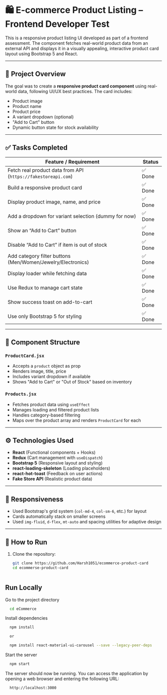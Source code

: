 # 🛍️ E-commerce Product Listing – Frontend Developer Test

This is a responsive product listing UI developed as part of a frontend assessment. The component fetches real-world product data from an external API and displays it in a visually appealing, interactive product card layout using Bootstrap 5 and React.

---

## 📌 Project Overview

The goal was to create a **responsive product card component** using real-world data, following UI/UX best practices. The card includes:

- Product image
- Product name
- Product price
- A variant dropdown (optional)
- "Add to Cart" button
- Dynamic button state for stock availability

---

## ✅ Tasks Completed

| Feature / Requirement                                    | Status   |
|----------------------------------------------------------|----------|
| Fetch real product data from API (`https://fakestoreapi.com`) | ✅ Done   |
| Build a responsive product card                          | ✅ Done   |
| Display product image, name, and price                   | ✅ Done   |
| Add a dropdown for variant selection (dummy for now)     | ✅ Done   |
| Show an “Add to Cart” button                             | ✅ Done   |
| Disable “Add to Cart” if item is out of stock            | ✅ Done   |
| Add category filter buttons (Men/Women/Jewelry/Electronics) | ✅ Done   |
| Display loader while fetching data                       | ✅ Done   |
| Use Redux to manage cart state                           | ✅ Done   |
| Show success toast on add-to-cart                        | ✅ Done   |
| Use only Bootstrap 5 for styling                         | ✅ Done   |

---

## 🧩 Component Structure

### `ProductCard.jsx`
- Accepts a `product` object as prop
- Renders image, title, price
- Includes variant dropdown if available
- Shows "Add to Cart" or "Out of Stock" based on inventory

### `Products.jsx`
- Fetches product data using `useEffect`
- Manages loading and filtered product lists
- Handles category-based filtering
- Maps over the product array and renders `ProductCard` for each

---

## ⚙️ Technologies Used

- **React** (Functional components + Hooks)
- **Redux** (Cart management with `useDispatch`)
- **Bootstrap 5** (Responsive layout and styling)
- **react-loading-skeleton** (Loading placeholders)
- **react-hot-toast** (Feedback on user actions)
- **Fake Store API** (Realistic product data)

---

## 📱 Responsiveness

- Used Bootstrap's grid system (`col-md-4`, `col-sm-6`, etc.) for layout
- Cards automatically stack on smaller screens
- Used `img-fluid`, `d-flex`, `mt-auto` and spacing utilities for adaptive design

---

## 🚀 How to Run

1. Clone the repository:
   ```bash
   git clone https://github.com/Harsh1051/ecommerce-product-card
   cd ecommerse-product-card



## Run Locally

Go to the project directory

```bash
  cd eCommerce
```

Install dependencies

```bash
  npm install

  or 

  npm install react-material-ui-carousel --save --legacy-peer-deps
```

Start the server

```bash
  npm start
```

The server should now be running. You can access the application by opening a web browser and entering the following URL:

```bash
  http://localhost:3000
```
